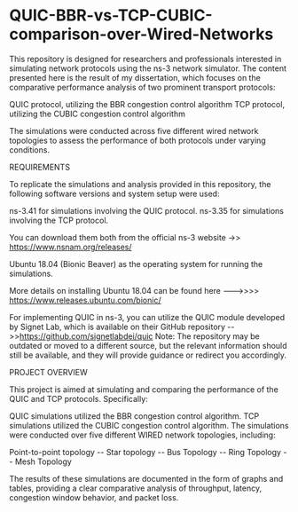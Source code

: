# QUIC-BBR-vs-TCP-CUBIC-comparison-over-Wired-Networks

This repository is designed for researchers and professionals interested in simulating network protocols using the ns-3 network simulator. The content presented here is the result of my dissertation, which focuses on the comparative performance analysis of two prominent transport protocols:

QUIC protocol, utilizing the BBR congestion control algorithm
TCP protocol, utilizing the CUBIC congestion control algorithm

The simulations were conducted across five different wired network topologies to assess the performance of both protocols under varying conditions.

REQUIREMENTS 

To replicate the simulations and analysis provided in this repository, the following software versions and system setup were used:

ns-3.41 for simulations involving the QUIC protocol.
ns-3.35 for simulations involving the TCP protocol.

You can download them both from the official ns-3 website ->> https://www.nsnam.org/releases/

Ubuntu 18.04 (Bionic Beaver) as the operating system for running the simulations.

More details on installing Ubuntu 18.04 can be found  here --->>>> https://www.releases.ubuntu.com/bionic/

For implementing QUIC in ns-3, you can utilize the QUIC module developed by Signet Lab, which is available on their GitHub repository -->>https://github.com/signetlabdei/quic
Note: The repository may be outdated or moved to a different source, but the relevant information should still be available, and they will provide guidance or redirect you accordingly.

PROJECT OVERVIEW

This project is aimed at simulating and comparing the performance of the QUIC and TCP protocols. Specifically:

QUIC simulations utilized the BBR congestion control algorithm.
TCP simulations utilized the CUBIC congestion control algorithm.
The simulations were conducted over five different WIRED network topologies, including:

Point-to-point topology -- Star topology -- Bus Topology -- Ring Topology -- Mesh Topology


The results of these simulations are documented in the form of graphs and tables, providing a clear comparative analysis of throughput, latency, congestion window behavior, and packet loss.
